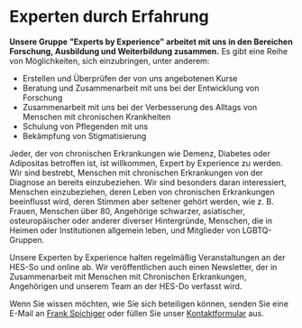 # Experten durch Erfahrung
**Unsere Gruppe "Experts by Experience" arbeitet mit uns in den Bereichen Forschung, Ausbildung und Weiterbildung zusammen.** Es gibt eine Reihe von Möglichkeiten, sich einzubringen, unter anderem:

- Erstellen und Überprüfen der von uns angebotenen Kurse
- Beratung und Zusammenarbeit mit uns bei der Entwicklung von Forschung
- Zusammenarbeit mit uns bei der Verbesserung des Alltags von Menschen mit chronischen Krankheiten
- Schulung von Pflegenden mit uns
- Bekämpfung von Stigmatisierung

Jeder, der von chronischen Erkrankungen wie Demenz, Diabetes oder Adipositas betroffen ist, ist willkommen, Expert by Experience zu werden. Wir sind bestrebt, Menschen mit chronischen Erkrankungen von der Diagnose an bereits einzubeziehen. Wir sind besonders daran interessiert, Menschen einzubeziehen, deren Leben von chronischen Erkrankungen beeinflusst wird, deren Stimmen aber seltener gehört werden, wie z. B. Frauen, Menschen über 80, Angehörige schwarzer, asiatischer, osteuropäischer oder anderer diverser Hintergründe, Menschen, die in Heimen oder Institutionen allgemein leben, und Mitglieder von LGBTQ-Gruppen.  

Unsere Experten by Experience halten regelmäßig Veranstaltungen an der HES-So und online ab. Wir veröffentlichen auch einen Newsletter, der in Zusammenarbeit mit Menschen mit Chronischen Erkrankungen, Angehörigen und unserem Team an der HES-Do verfasst wird.

Wenn Sie wissen möchten, wie Sie sich beteiligen können, senden Sie eine E-Mail an [Frank Spichiger](mailto:frank.spichiger@hefr.ch) oder füllen Sie unser [Kontaktformular](https://redcap.hes-so.ch/surveys/?s=YRYKA7D7JX) aus.
